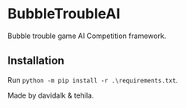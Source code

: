 # BubbleTroubleAI
Bubble trouble game AI Competition framework.

## Installation
Run `python -m pip install -r .\requirements.txt`.

Made by davidalk & tehila.
